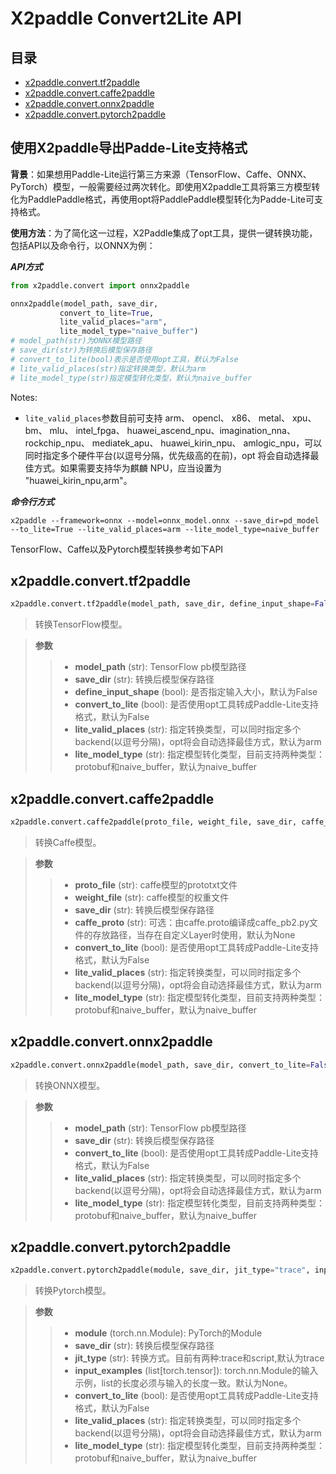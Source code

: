 # X2paddle Convert2Lite API


## 目录
* [x2paddle.convert.tf2paddle](#1)
* [x2paddle.convert.caffe2paddle](#2)
* [x2paddle.convert.onnx2paddle](#3)
* [x2paddle.convert.pytorch2paddle](#4)


## 使用X2paddle导出Padde-Lite支持格式

**背景**：如果想用Paddle-Lite运行第三方来源（TensorFlow、Caffe、ONNX、PyTorch）模型，一般需要经过两次转化。即使用X2paddle工具将第三方模型转化为PaddlePaddle格式，再使用opt将PaddlePaddle模型转化为Padde-Lite可支持格式。

**使用方法**：为了简化这一过程，X2Paddle集成了opt工具，提供一键转换功能，包括API以及命令行，以ONNX为例：

***API方式***
 ```python
from x2paddle.convert import onnx2paddle

onnx2paddle(model_path, save_dir,
            convert_to_lite=True,
            lite_valid_places="arm",
            lite_model_type="naive_buffer")
# model_path(str)为ONNX模型路径
# save_dir(str)为转换后模型保存路径
# convert_to_lite(bool)表示是否使用opt工具，默认为False
# lite_valid_places(str)指定转换类型，默认为arm
# lite_model_type(str)指定模型转化类型，默认为naive_buffer
```

Notes:
- ```lite_valid_places```参数目前可支持 arm、 opencl、 x86、 metal、 xpu、 bm、 mlu、 intel_fpga、 huawei_ascend_npu、imagination_nna、 rockchip_npu、 mediatek_apu、 huawei_kirin_npu、 amlogic_npu，可以同时指定多个硬件平台(以逗号分隔，优先级高的在前)，opt 将会自动选择最佳方式。如果需要支持华为麒麟 NPU，应当设置为 "huawei_kirin_npu,arm"。

***命令行方式***
```shell
x2paddle --framework=onnx --model=onnx_model.onnx --save_dir=pd_model --to_lite=True --lite_valid_places=arm --lite_model_type=naive_buffer
```

TensorFlow、Caffe以及Pytorch模型转换参考如下API


## <h2 id="1">x2paddle.convert.tf2paddle</h2>

```python
x2paddle.convert.tf2paddle(model_path, save_dir, define_input_shape=False, convert_to_lite=False, lite_valid_places="arm", lite_model_type="naive_buffer")
```

> 转换TensorFlow模型。

> **参数**
>
> > - **model_path** (str): TensorFlow pb模型路径
> > - **save_dir** (str): 转换后模型保存路径
> > - **define_input_shape** (bool): 是否指定输入大小，默认为False
> > - **convert_to_lite** (bool): 是否使用opt工具转成Paddle-Lite支持格式，默认为False
> > - **lite_valid_places** (str): 指定转换类型，可以同时指定多个backend(以逗号分隔)，opt将会自动选择最佳方式，默认为arm
> > - **lite_model_type** (str): 指定模型转化类型，目前支持两种类型：protobuf和naive_buffer，默认为naive_buffer


## <h2 id="2">x2paddle.convert.caffe2paddle</h2>

```python
x2paddle.convert.caffe2paddle(proto_file, weight_file, save_dir, caffe_proto, convert_to_lite=False, lite_valid_places="arm", lite_model_type="naive_buffer")
```

> 转换Caffe模型。

> **参数**
>
> > - **proto_file** (str): caffe模型的prototxt文件
> > - **weight_file** (str): caffe模型的权重文件
> > - **save_dir** (str): 转换后模型保存路径
> > - **caffe_proto** (str): 可选：由caffe.proto编译成caffe_pb2.py文件的存放路径，当存在自定义Layer时使用，默认为None
> > - **convert_to_lite** (bool): 是否使用opt工具转成Paddle-Lite支持格式，默认为False
> > - **lite_valid_places** (str): 指定转换类型，可以同时指定多个backend(以逗号分隔)，opt将会自动选择最佳方式，默认为arm
> > - **lite_model_type** (str): 指定模型转化类型，目前支持两种类型：protobuf和naive_buffer，默认为naive_buffer


## <h2 id="3">x2paddle.convert.onnx2paddle</h2>

```python
x2paddle.convert.onnx2paddle(model_path, save_dir, convert_to_lite=False, lite_valid_places="arm", lite_model_type="naive_buffer")
```

> 转换ONNX模型。

> **参数**
>
> > - **model_path** (str): TensorFlow pb模型路径
> > - **save_dir** (str): 转换后模型保存路径
> > - **convert_to_lite** (bool): 是否使用opt工具转成Paddle-Lite支持格式，默认为False
> > - **lite_valid_places** (str): 指定转换类型，可以同时指定多个backend(以逗号分隔)，opt将会自动选择最佳方式，默认为arm
> > - **lite_model_type** (str): 指定模型转化类型，目前支持两种类型：protobuf和naive_buffer，默认为naive_buffer


## <h2 id="4">x2paddle.convert.pytorch2paddle</h2>

```python
x2paddle.convert.pytorch2paddle(module, save_dir, jit_type="trace", input_examples=None, convert_to_lite=False, lite_valid_places="arm", lite_model_type="naive_buffer")
```

> 转换Pytorch模型。

> **参数**
>
> > - **module** (torch.nn.Module): PyTorch的Module
> > - **save_dir** (str): 转换后模型保存路径
> > - **jit_type** (str): 转换方式。目前有两种:trace和script,默认为trace
> > - **input_examples** (list[torch.tensor]): torch.nn.Module的输入示例，list的长度必须与输入的长度一致。默认为None。
> > - **convert_to_lite** (bool): 是否使用opt工具转成Paddle-Lite支持格式，默认为False
> > - **lite_valid_places** (str): 指定转换类型，可以同时指定多个backend(以逗号分隔)，opt将会自动选择最佳方式，默认为arm
> > - **lite_model_type** (str): 指定模型转化类型，目前支持两种类型：protobuf和naive_buffer，默认为naive_buffer
